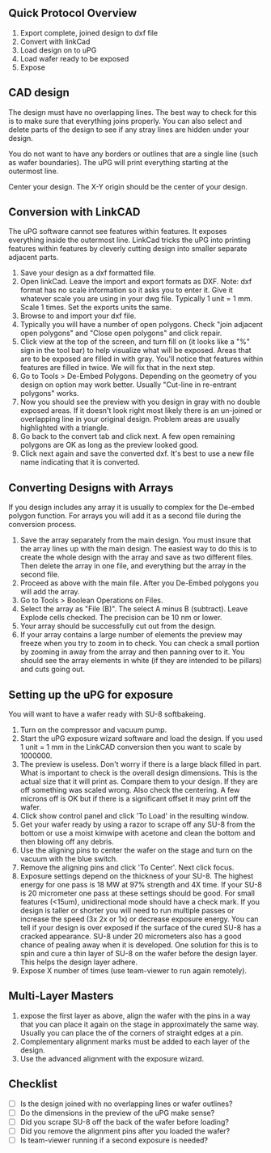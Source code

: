 Quick Protocol Overview
----

1. Export complete, joined design to dxf file
2. Convert with linkCad
3. Load design on to uPG
3. Load wafer ready to be exposed
4. Expose

CAD design
---
The design must have no overlapping lines. The best way to check for this is to make sure that everything joins properly. You can also select and delete parts of the design to see if any stray lines are hidden under your design.

You do not want to have any borders or outlines that are a single line (such as wafer boundaries). The uPG will print everything starting at the outermost line.

Center your design. The X-Y origin should be the center of your design.

Conversion with LinkCAD
----
The uPG software cannot see features within features. It exposes everything inside the outermost line. LinkCad tricks the uPG into printing features within features by cleverly cutting design into smaller separate adjacent parts. 

1. Save your design as a dxf formatted file.
2. Open linkCad. Leave the import and export formats as DXF. Note: dxf format has no scale information so it asks you to enter it. Give it whatever scale you are using in your dwg file. Typically 1 unit = 1 mm. Scale 1 times. Set the exports units the same.
3. Browse to and import your dxf file.
4. Typically you will have a number of open polygons. Check "join adjacent open polygons" and "Close open polygons" and click repair.
5. Click view at the top of the screen, and turn fill on (it looks like a "%" sign in the tool bar) to help visualize what will be exposed. Areas that are to be exposed are filled in with gray. You'll notice that features within features are filled in twice. We will fix that in the next step.
6. Go to Tools > De-Embed Polygons. Depending on the geometry of you design on option may work better. Usually "Cut-line in re-entrant polygons" works.
7. Now you should see the preview with you design in gray with no double exposed areas. If it doesn't look right most likely there is an un-joined or overlapping line in your original design. Problem areas are usually highlighted with a triangle.
8. Go back to the convert tab and click next. A few open remaining polygons are OK as long as the preview looked good.
9. Click next again and save the converted dxf. It's best to use a new file name indicating that it is converted.


Converting Designs with Arrays
---

If you design includes any array it is usually to complex for the De-embed polygon function. For arrays you will add it as a second file during the conversion process.

1. Save the array separately from the main design. You must insure that the array lines up with the main design. The easiest way to do this is to create the whole design with the array and save as two different files. Then delete the array in one file, and everything but the array in the second file.
1. Proceed as above with the main file. After you De-Embed polygons you will add the array.
1. Go to Tools > Boolean Operations on Files.
1. Select the array as "File (B)". The select A minus B (subtract). Leave Explode cells checked. The precision can be 10 nm or lower.
1. Your array should be successfully cut out from the design. 
1. If your array contains a large number of elements the preview may freeze when you try to zoom in to check. You can check a small portion by zooming in away from the array and then panning over to it. You should see the array elements in white (if they are intended to be pillars) and cuts going out.

Setting up the uPG for exposure
----
You will want to have a wafer ready with SU-8 softbakeing.

1. Turn on the compressor and vacuum pump.
1. Start the uPG exposure wizard software and load the design. If you used 1 unit = 1 mm in the LinkCAD conversion then you want to scale by 1000000.
1. The preview is useless. Don't worry if there is a large black filled in part. What is important to check is the overall design dimensions. This is the actual size that it will print as. Compare them to your design. If they are off something was scaled wrong. Also check the centering. A few microns off is OK but if there is a significant offset it may print off the wafer.
1. Click show control panel and click 'To Load' in the resulting window. 
1. Get your wafer ready by using a razor to scrape off any SU-8 from the bottom or use a moist kimwipe with acetone and clean the bottom and then blowing off any debris.
1. Use the aligning pins to center the wafer on the stage and turn on the vacuum with the blue switch.
1. Remove the aligning pins and click 'To Center'. Next click focus.
1. Exposure settings depend on the thickness of your SU-8. The highest energy for one pass is 18 MW at 97% strength and 4X time. If your SU-8 is 20 micrometer one pass at these settings should be good. For small features (<15um), unidirectional mode should have a check mark. If you design is taller or shorter you will need to run multiple passes or increase the speed (3x 2x or 1x) or decrease exposure energy. You can tell if your design is over exposed if the surface of the cured SU-8 has a cracked appearance. SU-8 under 20 micrometers also has a good chance of pealing away when it is developed. One solution for this is to spin and cure a thin layer of SU-8 on the wafer before the design layer. This helps the design layer adhere.
1. Expose X number of times (use team-viewer to run again remotely).

Multi-Layer Masters
-----
1. expose the first layer as above, align the wafer with the pins in a way that you can place it again on the stage in approximately the same way. Usually you can place the of the corners of straight edges at a pin.
1. Complementary alignment marks must be added to each layer of the design.
1. Use the advanced alignment with the exposure wizard.



Checklist
----
- [ ] Is the design joined with no overlapping lines or wafer outlines?
- [ ] Do the dimensions in the preview of the uPG make sense?
- [ ] Did you scrape SU-8 off the back of the wafer before loading?
- [ ] Did you remove the alignment pins after you loaded the wafer?
- [ ] Is team-viewer running if a second exposure is needed?
